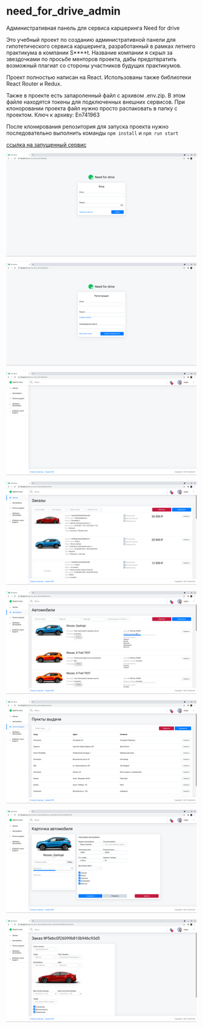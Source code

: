# need_for_drive_admin
Административная панель для сервиса каршеринга Need for drive

Это учебный проект по созданию административной панели для гипотетического сервиса каршеринга, разработанный в рамках летнего практикума в компании S****t. Название компании я скрыл за звездочками по просьбе менторов проекта, дабы предотвратить возможный плагиат со стороны участников будущих практикумов.

Проект полностью написан на React. Использованы также библиотеки React Router и Redux.

Также в проекте есть запароленный файл с архивом .env.zip. В этом файле находятся токены для подключенных внешних сервисов. При клоноровании проекта файл нужно просто распаковать в папку с проектом. Ключ к архиву: En741963 

После клонирования репозитория для запуска проекта нужно последовательно выполнить команды ```npm install``` и ```npm run start```

[ссылка на запущенный сервис](https://hproger.ru/need_for_drive_admin/#/)

![screenshot](screenshots/screen1.png)

![screenshot](screenshots/screen2.png)

![screenshot](screenshots/screen3.png)

![screenshot](screenshots/screen4.png)

![screenshot](screenshots/screen5.png)

![screenshot](screenshots/screen6.png)

![screenshot](screenshots/screen7.png)

![screenshot](screenshots/screen8.png)
